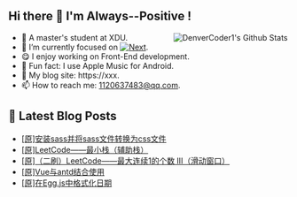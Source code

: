 ## Hi there 👋 I'm Always--Positive !
<div>
  <img alt="DenverCoder1's Github Stats" src="https://denvercoder1-github-readme-stats.vercel.app/api?username=qq1120637483&show_icons=true&count_private=true&theme=react&hide_border=true&hide_title=true&bg_color=1F222E&title_color=F85D7F&icon_color=F8D866" align= "right" />

- 🎒 A master's student at XDU. 
- 🔬 I’m currently focused on [![Next](https://img.shields.io/badge/-Next-brightgreen)](https://). 
- 😋 I enjoy working on Front-End development.
- 🎵 Fun fact: I use Apple Music for Android.
- 📝 My blog site: https://xxx.
- 📫 How to reach me:  1120637483@qq.com.
</div>  


## 📕 Latest Blog Posts

<!-- BLOG-POST-LIST:START -->
- [[原]安装sass并将sass文件转换为css文件](https://blog.csdn.net/sinat_41696687/article/details/122368055)
- [[原]LeetCode——最小栈（辅助栈）](https://blog.csdn.net/sinat_41696687/article/details/122338320)
- [[原]（二刷）LeetCode——最大连续1的个数 III（滑动窗口）](https://blog.csdn.net/sinat_41696687/article/details/122297217)
- [[原]Vue与antd结合使用](https://blog.csdn.net/sinat_41696687/article/details/122295747)
- [[原]在Egg.js中格式化日期](https://blog.csdn.net/sinat_41696687/article/details/122284486)
<!-- BLOG-POST-LIST:END -->









